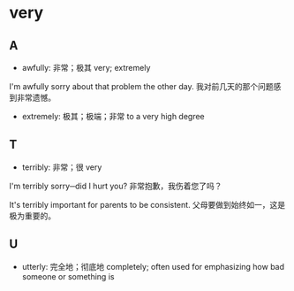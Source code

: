 # very

## A

- awfully: 非常；极其 very; extremely

I'm awfully sorry about that problem the other day.
我对前几天的那个问题感到非常遗憾。

- extremely: 极其；极端；非常 to a very high degree

## T

- terribly: 非常；很 very

I'm terribly sorry─did I hurt you?
非常抱歉，我伤着您了吗？

It's terribly important for parents to be consistent.
父母要做到始终如一，这是极为重要的。

## U

- utterly: 完全地；彻底地 completely; often used for emphasizing how bad someone or something is

